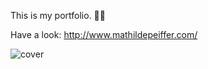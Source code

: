This is my portfolio. 👩‍💻 
 
Have a look: http://www.mathildepeiffer.com/   
  


![cover](https://user-images.githubusercontent.com/86634734/136648381-3dee1894-e19f-4952-b6f6-69f59ccdc3e5.jpg)

 
 
 
 
 
